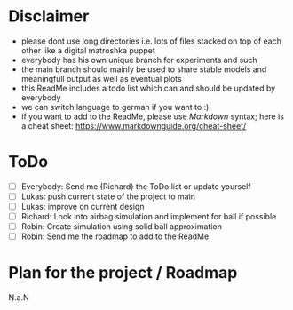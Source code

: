 # Disclaimer
- please dont use long directories i.e. lots of files stacked on top of each other like a digital matroshka puppet
- everybody has his own unique branch for experiments and such
- the main branch should mainly be used to share stable models and meaningfull output as well as eventual plots
- this ReadMe includes a todo list which can and should be updated by everybody
- we can switch language to german if you want to :)
- if you want to add to the ReadMe, please use *Markdown* syntax; here is a cheat sheet: https://www.markdownguide.org/cheat-sheet/

# ToDo
- [ ] Everybody: Send me (Richard) the ToDo list or update yourself
- [ ] Lukas: push current state of the project to main
- [ ] Lukas: improve on current design
- [ ] Richard: Look into airbag simulation and implement for ball if possible
- [ ] Robin: Create simulation using solid ball approximation
- [ ] Robin: Send me the roadmap to add to the ReadMe

# Plan for the project / Roadmap
N.a.N
